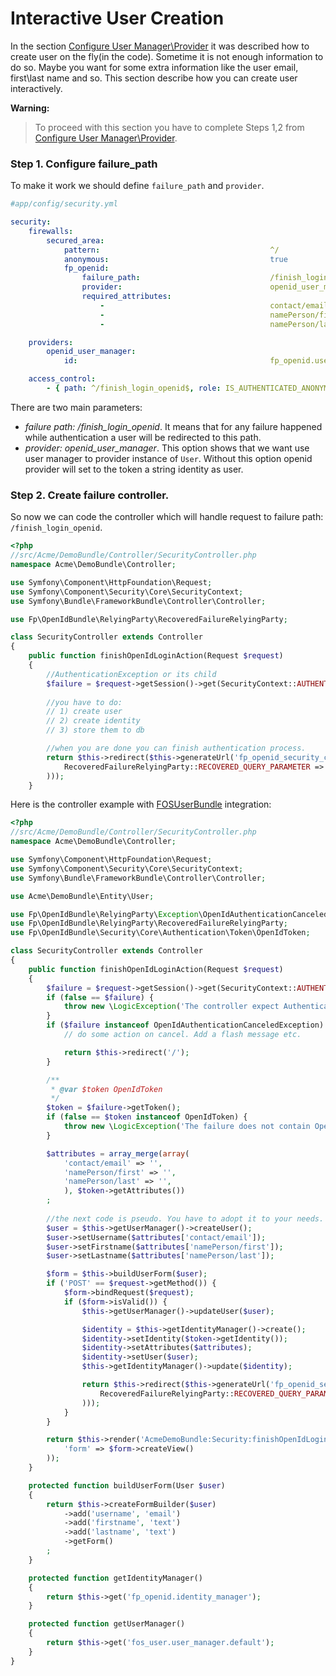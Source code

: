 Interactive User Creation
=========================

In the section [Configure User Manager\Provider](configure_user_manager.md) it was described how to create user on the fly(in the code). Sometime it is not enough information to do so. Maybe you want for some extra information like the user email, first\last name and so. This section describe how you can create user interactively.

**Warning:**

> To proceed with this section you have to complete Steps 1,2 from [Configure User Manager\Provider](configure_user_manager.md).

###

### Step 1. Configure failure_path

To make it work we should define `failure_path` and `provider`.
```yaml
#app/config/security.yml

security:
    firewalls:
        secured_area:
            pattern:                                      ^/
            anonymous:                                    true
            fp_openid:                                    
                failure_path:                             /finish_login_openid
                provider:                                 openid_user_manager
                required_attributes:
                    -                                     contact/email
                    -                                     namePerson/first
                    -                                     namePerson/last

    providers:
        openid_user_manager:
            id:                                           fp_openid.user_manager

    access_control:
        - { path: ^/finish_login_openid$, role: IS_AUTHENTICATED_ANONYMOUSLY }
```

There are two main parameters: 

* *failure path: /finish_login_openid*. It means that for any failure happened while authentication a user will be redirected to this path. 
* *provider: openid_user_manager*. This option shows that we want use user manager to provider instance of `User`. Without this option openid provider will set to the token a string identity as user.

### Step 2. Create failure controller.

So now we can code the controller which will handle request to failure path: `/finish_login_openid`.

```php 
<?php
//src/Acme/DemoBundle/Controller/SecurityController.php
namespace Acme\DemoBundle\Controller;

use Symfony\Component\HttpFoundation\Request;
use Symfony\Component\Security\Core\SecurityContext;
use Symfony\Bundle\FrameworkBundle\Controller\Controller;

use Fp\OpenIdBundle\RelyingParty\RecoveredFailureRelyingParty;

class SecurityController extends Controller
{
    public function finishOpenIdLoginAction(Request $request)
    {
        //AuthenticationException or its child
        $failure = $request->getSession()->get(SecurityContext::AUTHENTICATION_ERROR);
        
        //you have to do:
        // 1) create user
        // 2) create identity
        // 3) store them to db

        //when you are done you can finish authentication process.
        return $this->redirect($this->generateUrl('fp_openid_security_check', array(
            RecoveredFailureRelyingParty::RECOVERED_QUERY_PARAMETER => 1
        )));
    }
```

Here is the controller example with [FOSUserBundle](https://github.com/FriendsOfSymfony/FOSUserBundle) integration:

```php 
<?php
//src/Acme/DemoBundle/Controller/SecurityController.php
namespace Acme\DemoBundle\Controller;

use Symfony\Component\HttpFoundation\Request;
use Symfony\Component\Security\Core\SecurityContext;
use Symfony\Bundle\FrameworkBundle\Controller\Controller;

use Acme\DemoBundle\Entity\User;

use Fp\OpenIdBundle\RelyingParty\Exception\OpenIdAuthenticationCanceledException;
use Fp\OpenIdBundle\RelyingParty\RecoveredFailureRelyingParty;
use Fp\OpenIdBundle\Security\Core\Authentication\Token\OpenIdToken;

class SecurityController extends Controller
{
    public function finishOpenIdLoginAction(Request $request)
    {
        $failure = $request->getSession()->get(SecurityContext::AUTHENTICATION_ERROR);
        if (false == $failure) {
            throw new \LogicException('The controller expect AuthenticationException to be present in session');
        }
        if ($failure instanceof OpenIdAuthenticationCanceledException) {
            // do some action on cancel. Add a flash message etc.

            return $this->redirect('/');
        }

        /**
         * @var $token OpenIdToken
         */
        $token = $failure->getToken();
        if (false == $token instanceof OpenIdToken) {
            throw new \LogicException('The failure does not contain OpenIdToken, Is the failure come from openid?');
        }

        $attributes = array_merge(array(
            'contact/email' => '',
            'namePerson/first' => '',
            'namePerson/last' => '',
            ), $token->getAttributes())
        ;
        
        //the next code is pseudo. You have to adopt it to your needs.
        $user = $this->getUserManager()->createUser();
        $user->setUsername($attributes['contact/email']);
        $user->setFirstname($attributes['namePerson/first']);
        $user->setLastname($attributes['namePerson/last']);

        $form = $this->buildUserForm($user);
        if ('POST' == $request->getMethod()) {
            $form->bindRequest($request);
            if ($form->isValid()) {
                $this->getUserManager()->updateUser($user);

                $identity = $this->getIdentityManager()->create();
                $identity->setIdentity($token->getIdentity());
                $identity->setAttributes($attributes);
                $identity->setUser($user);
                $this->getIdentityManager()->update($identity);

                return $this->redirect($this->generateUrl('fp_openid_security_check', array(
                    RecoveredFailureRelyingParty::RECOVERED_QUERY_PARAMETER => 1
                )));
            }
        }

        return $this->render('AcmeDemoBundle:Security:finishOpenIdLogin.html.twig', array(
            'form' => $form->createView()
        ));
    }

    protected function buildUserForm(User $user)
    {
        return $this->createFormBuilder($user)
            ->add('username', 'email')
            ->add('firstname', 'text')
            ->add('lastname', 'text')
            ->getForm()
        ;
    }

    protected function getIdentityManager()
    {
        return $this->get('fp_openid.identity_manager');
    }

    protected function getUserManager()
    {
        return $this->get('fos_user.user_manager.default');
    }
}
```
